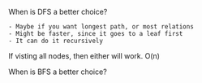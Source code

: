 When is DFS a better choice?

    - Maybe if you want longest path, or most relations
    - Might be faster, since it goes to a leaf first
    - It can do it recursively

If visting all nodes, then either will work. O(n)

When is BFS a better choice?
